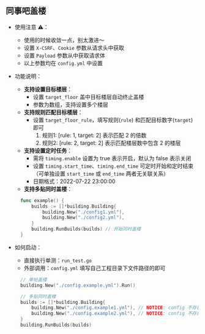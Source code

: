 ## 同事吧盖楼

- 使用注意 ⚠️：
  - 使用的时候收敛一点，别太激进～
  - 设置 `X-CSRF`、`Cookie` 参数从请求头中获取
  - 设置 `Payload` 参数从中获取请求体
  - 以上参数均在 `config.yml` 中设置


- 功能说明：
  - **支持设置目标楼层**：
    - 设置 `target_floor` 盖中目标楼层自动终止盖楼
    - 参数为数组，支持设置多个楼层
  - **支持规则匹配目标楼层**：
    - 设置 `target_floor_rule`，填写规则(`rule`) 和匹配目标数字(`target`) 即可
      1. 规则1: [rule: 1, target: 2] 表示匹配 2 的倍数
      2. 规则2: [rule: 2, target: 2] 表示匹配楼层数中包含 2 的楼层
  - **支持设置定时任务**：
    - 需将 `timing.enable` 设置为 true 表示开启，默认为 false 表示关闭
    - 设置 `timing.start_time`、`timing.end_time` 可定时开始和定时结束（可单独设置 `start_time` 或 `end_time` 两者无关联关系）
    - 日期格式：2022-07-22 23:00:00
  - **支持多贴同时盖楼**：
  ```go
    func example() {
        builds := []*building.Building{
            building.New("./config1.yml"), 
            building.New("./config2.yml"),
        }
        building.RunBuilds(builds) // 开始同时盖楼
    }
  ```
  
- 如何启动：
  - 直接执行单测：`run_test.go`
  - 外部调用：`config.yml` 填写自己工程目录下文件路径的即可
  ```go
    // 单帖盖楼
    building.New("./config.example.yml").Run()
  
    // 多贴同时盖楼
    builds := []*building.Building{
        building.New("./config.example1.yml"), // NOTICE: config 不存在
        building.New("./config.example2.yml"), // NOTICE: config 不存在
    }
    building.RunBuilds(builds)
  ```